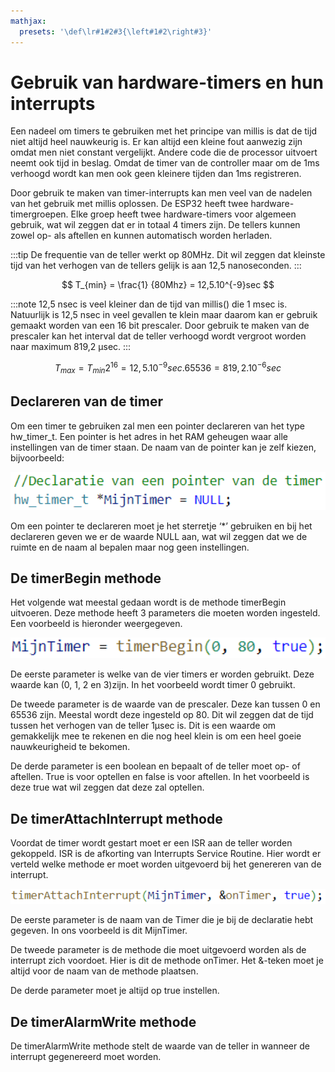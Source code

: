 ```yaml
---
mathjax:
  presets: '\def\lr#1#2#3{\left#1#2\right#3}'
---
```


# Gebruik van hardware-timers en hun interrupts

Een nadeel om timers te gebruiken met het principe van millis is dat de tijd niet altijd heel nauwkeurig is. Er kan altijd een kleine fout aanwezig zijn omdat men niet constant vergelijkt. Andere code die de processor uitvoert neemt ook tijd in beslag. Omdat de timer van de controller maar om de 1ms verhoogd wordt kan men ook geen kleinere tijden dan 1ms registreren.

Door gebruik te maken van timer-interrupts kan men veel van de nadelen van het gebruik met millis oplossen. De ESP32 heeft twee hardware-timergroepen. Elke groep heeft twee hardware-timers voor algemeen gebruik, wat wil zeggen dat er in totaal 4 timers zijn. De tellers kunnen zowel op- als aftellen en kunnen automatisch worden herladen. 

:::tip
De frequentie van de teller werkt op 80MHz. Dit wil zeggen dat kleinste tijd van het verhogen van de tellers gelijk is aan 12,5 nanoseconden.
:::

$$ T_{min} = \frac{1} {80Mhz} = 12,5.10^{-9}sec $$

:::note
12,5 nsec is veel kleiner dan de tijd van millis() die 1 msec is. Natuurlijk is 12,5 nsec in veel gevallen te klein maar daarom kan er gebruik gemaakt worden van een 16 bit prescaler. Door gebruik te maken van de prescaler kan het interval dat de teller verhoogd wordt vergroot worden naar maximum 819,2 μsec.
:::

$$ T_{max} = T_{min}2^{16} = 12,5.10^{-9}sec.65536 = 819,2.10^{-6}sec  $$

## Declareren van de timer

Om een timer te gebruiken zal men een pointer declareren van het type hw_timer_t. Een pointer is het adres in het RAM geheugen waar alle instellingen van de timer staan. De naam van de pointer kan je zelf kiezen, bijvoorbeeld:

![Declareren van een timer.](./images/decl.png)

Om een pointer te declareren moet je het sterretje ‘*’ gebruiken en bij het declareren geven we er de waarde NULL aan, wat wil zeggen dat we de ruimte en de naam al bepalen maar nog geen instellingen.

## De timerBegin methode

Het volgende wat meestal gedaan wordt is de methode timerBegin uitvoeren. Deze methode heeft 3 parameters die moeten worden ingesteld. Een voorbeeld is hieronder weergegeven.

![Declareren van een timer.](./images/begin.png)

De eerste parameter is welke van de vier timers er worden gebruikt. Deze waarde kan (0, 1, 2 en 3)zijn. In het voorbeeld wordt timer 0 gebruikt.

De tweede parameter is de waarde van de prescaler. Deze kan tussen 0 en 65536 zijn. Meestal wordt deze ingesteld op 80. Dit wil zeggen dat de tijd tussen het verhogen van de teller 1μsec is. Dit is een waarde om gemakkelijk mee te rekenen en die nog heel klein is om een heel goeie nauwkeurigheid te bekomen.

De derde parameter is een boolean en bepaalt of de teller moet op- of aftellen. True is voor optellen en false is voor aftellen. In het voorbeeld is deze true wat wil zeggen dat deze zal optellen.

## De timerAttachInterrupt methode

Voordat de timer wordt gestart moet er een ISR aan de teller worden gekoppeld. ISR is de afkorting van Interrupts Service Routine. Hier wordt er verteld welke methode er moet worden uitgevoerd bij het genereren van de interrupt.

![De timerAttachInterrupt-methode.](./images/isr.png)

De eerste parameter is de naam van de Timer die je bij de declaratie hebt gegeven. In ons voorbeeld is dit MijnTimer.

De tweede parameter is de methode die moet uitgevoerd worden als de interrupt zich voordoet. Hier is dit de methode onTimer. Het &-teken moet je altijd voor de naam van de methode plaatsen.

De derde parameter moet je altijd op true instellen.

## De timerAlarmWrite methode

De timerAlarmWrite methode stelt de waarde van de teller in wanneer de interrupt gegenereerd moet worden.

